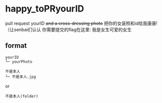 # happy_toPRyourID
pull request yourID ~~and a cross-dressing photo~~
把你的女装照和id给我康康!
（让senbai们认认
你需要提交的flag在这里:  我是女生可爱的女生

## format
```
yourID
└─ yourPhoto
```

```
不是本人
└─ 不是本人.jpg
```
or
```
不是本人(folder)
```
